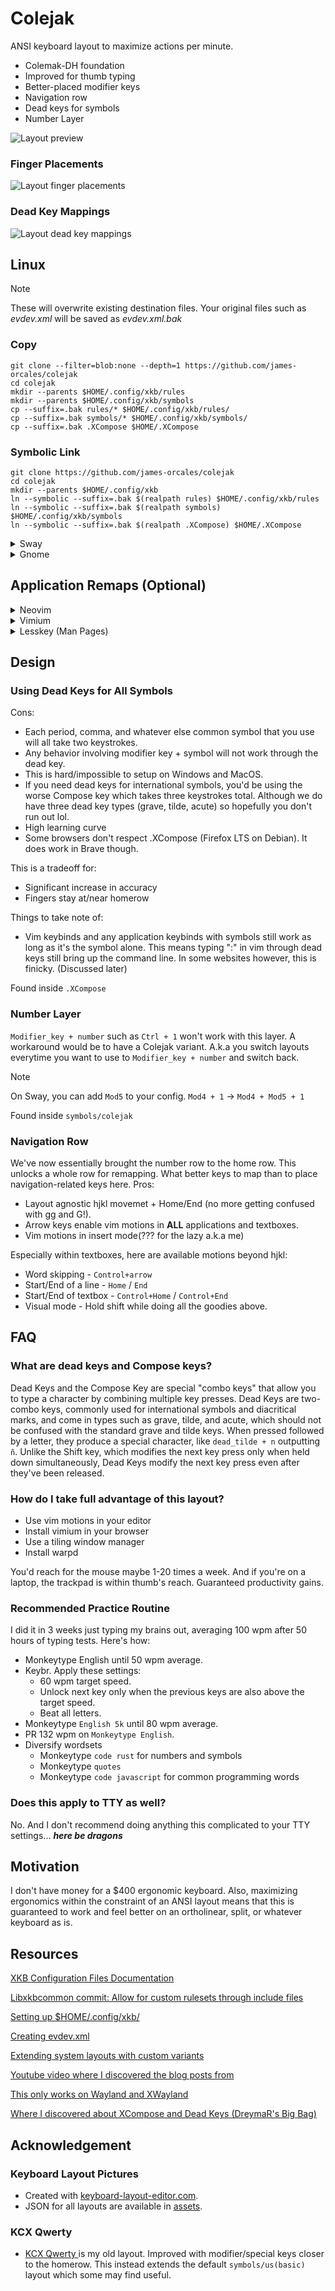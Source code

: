Colejak 
=======

ANSI keyboard layout to maximize actions per minute.

- Colemak-DH foundation
- Improved for thumb typing
- Better-placed modifier keys
- Navigation row
- Dead keys for symbols
- Number Layer

![Layout preview](
https://github.com/james-orcales/colejak/blob/main/assets/colejak.png)

### Finger Placements

![Layout finger placements](
https://github.com/james-orcales/colejak/blob/main/assets/colejak-finger-placement.png)

### Dead Key Mappings

![Layout dead key mappings](
https://github.com/james-orcales/colejak/blob/main/assets/colejak-xcompose.png)

Linux
-----

> [!NOTE]
> These will overwrite existing destination files. Your original files such as *evdev.xml*
will be saved as *evdev.xml.bak*

### Copy

```
git clone --filter=blob:none --depth=1 https://github.com/james-orcales/colejak
cd colejak
mkdir --parents $HOME/.config/xkb/rules
mkdir --parents $HOME/.config/xkb/symbols
cp --suffix=.bak rules/* $HOME/.config/xkb/rules/
cp --suffix=.bak symbols/* $HOME/.config/xkb/symbols/
cp --suffix=.bak .XCompose $HOME/.XCompose
```

### Symbolic Link

```
git clone https://github.com/james-orcales/colejak
cd colejak
mkdir --parents $HOME/.config/xkb
ln --symbolic --suffix=.bak $(realpath rules) $HOME/.config/xkb/rules
ln --symbolic --suffix=.bak $(realpath symbols) $HOME/.config/xkb/symbols
ln --symbolic --suffix=.bak $(realpath .XCompose) $HOME/.XCompose
```

<details>
<summary>Sway</summary>

```
input type:keyboard {
    xkb_layout colejak(default)
}
```

</details>


<details>
<summary>Gnome</summary>

Search for *Colejak* in `gnome-control-center > Keyboard > Input Sources`

</details>

Application Remaps (Optional)
------------------------------

<details>
<summary>Neovim</summary>

### Remaps

```lua
local override = function(modes, new, default, desc, custom_behavior)
    local behavior = default
    if custom_behavior then
        behavior = custom_behavior
    end

    vim.keymap.set(modes, default, "<nop>")
    vim.keymap.set(modes, new, behavior, { desc = desc })
end

override({ "n", "v", "o" }, "<C-Y>", "<C-R>", "Redo")
vim.keymap.set("n", "<C-S>", "<CMD>w<CR>", { desc = "Save File" })
vim.keymap.set("i", "<C-S>", "<ESC><CMD>w<CR>", { desc = "Save File" })
vim.keymap.set("n", "<C-Q>", "<CMD>q<CR>", { desc = "Quit Pane" })
vim.keymap.set("n", "<C-S-Q>", "<CMD>qa!<CR>", { desc = "Force Quit Vim" })

override({ "n", "v", "o" }, "<C-Left>", "b", "Jump previous word")
override({ "n", "v", "o" }, "<S-Left>", "B", "Jump previous whitespace")
override({ "n", "v", "o" }, "<C-Right>", "w", "Jump next word")
override({ "n", "v", "o" }, "<S-Right>", "W", "Jump next whitespace")

override({ "n", "v", "o" }, "<C-Home>", "gg", "Jump first line")
override({ "n", "v", "o" }, "<C-End>", "G", "Jump last line")
vim.keymap.set({ "n", "v", "o" }, "<Home>", "^", { desc = "Jump to first char of current line" })
vim.keymap.set({ "i" }, "<Home>", "<C-o>^", { desc = "Jump to first char of current line" })

override({ "i", "c" }, "<C-H>", "<C-W>", "Kill word before cursor")
vim.keymap.set({ "n" }, "<C-H>", "db", { desc = "Kill word before cursor" })
vim.keymap.set({ "n" }, "<C-BS>", "db", { desc = "Kill word before cursor" })
override({ "i", "c" }, "<C-BS>", "<C-W>", "Kill word before cursor")
vim.keymap.set({ "i" }, "<C-Del>", "<Esc><Right>dwi", { desc = "Kill next word from cursor" })
vim.keymap.set({ "n" }, "<C-Del>", "dw", { desc = "Kill next word from cursor" })
vim.keymap.set({ "n" }, "<S-Del>", "dW", { desc = "Kill to whitespace from cursor" })

override("n", "<BS>", "x", "Kill char before cursor", "<Left>x")
override("v", "<BS>", "x", "Remap x to Backspace")
```

### My Neovim Config

https://github.com/james-orcales/init.lua

</details>


<details>
<summary>Vimium</summary>

### Remaps

```
unmapAll

map h scrollLeft
map <down> scrollDown
map <up> scrollUp
map <s-right> scrollRight
map <s-left> scrollLeft
map <home> scrollToTop
map <end> scrollToBottom
map <s-down> scrollPageDown
map <s-up> scrollPageUp


#focusing
map se focusInput
map t LinkHints.activateMode
map T LinkHints.activateModeWithQueue
map yt  LinkHints.activateModeToCopyLinkUrl

#tabs
map <left> previousTab
map <right> nextTab
map <c-left> moveTabLeft
map <c-right> moveTabRight
map wt moveTabToNewWindow

map ? showHelp
```

### Characters used for hints

```
nplseriaocm
```

</details>

<details>
<summary>Lesskey (Man Pages)</summary>

```
#command
\kl goto-line # left
\e[1;2B forw-scroll # shift down 
\e[1;2A back-scroll # shift up
\kr goto-end # right
h quit

```
</details>

Design
------

### Using Dead Keys for All Symbols

Cons:

- Each period, comma, and whatever else common symbol that you use will all 
take two keystrokes.
- Any behavior involving modifier key + symbol will not work through the dead 
key. 
- This is hard/impossible to setup on Windows and MacOS.
- If you need dead keys for international symbols, you'd be using the worse Compose key which
takes three keystrokes total. Although we do have three dead key types (grave,
tilde, acute) so hopefully you don't run out lol.
- High learning curve
- Some browsers don't respect .XCompose (Firefox LTS on Debian). It does work
in Brave though.

This is a tradeoff for:

- Significant increase in accuracy
- Fingers stay at/near homerow

Things to take note of:

- Vim keybinds and any application keybinds with symbols still work as long
as it's the symbol alone. This means typing ":" in vim through dead keys
still bring up the command line. In some websites however, this is finicky. 
(Discussed later)

Found inside `.XCompose`

### Number Layer

`Modifier_key + number` such as `Ctrl + 1` won't work with this layer. A workaround
would be to have a Colejak variant. A.k.a you switch layouts everytime you want to
use to `Modifier_key + number` and switch back. 

> [!NOTE]
> On Sway, you can add `Mod5` to your config. `Mod4 + 1` -> `Mod4 + Mod5 + 1`

Found inside `symbols/colejak`

### Navigation Row

We've now essentially brought the number row to the home row. This unlocks
a whole row for remapping. What better keys to map than to place navigation-related
keys here. Pros:

- Layout agnostic hjkl movemet + Home/End (no more getting confused with gg and G!).
- Arrow keys enable vim motions in **ALL** applications and textboxes.
- Vim motions in insert mode(??? for the lazy a.k.a me)

Especially within textboxes, here are available motions beyond hjkl:

- Word skipping - `Control+arrow`
- Start/End of a line - `Home` / `End`
- Start/End of textbox - `Control+Home` / `Control+End`
- Visual mode  - Hold shift while doing all the goodies above.

FAQ
---

### What are dead keys and Compose keys?

Dead Keys and the Compose Key are special "combo keys" that allow you to type 
a character by combining multiple key presses. Dead Keys are two-combo keys, 
commonly used for international symbols and diacritical marks, and come in types 
such as grave, tilde, and acute, which should not be confused with the standard 
grave and tilde keys. When pressed followed by a letter, they produce a special 
character, like `dead_tilde + n` outputting `ñ`. Unlike the Shift key, which modifies 
the next key press only when held down simultaneously, Dead Keys modify the next 
key press even after they've been released.

### How do I take full advantage of this layout?

- Use vim motions in your editor
- Install vimium in your browser
- Use a tiling window manager
- Install warpd

You'd reach for the mouse maybe 1-20 times a week. And if you're on a
laptop, the trackpad is within thumb's reach. Guaranteed productivity
gains.

### Recommended Practice Routine

I did it in 3 weeks just typing my brains out,
averaging 100 wpm after 50 hours of typing tests. Here's how:

- Monkeytype English until 50 wpm average.
- Keybr. Apply these settings: 
    - 60 wpm target speed. 
    - Unlock next key only when the previous keys are also above the target speed. 
    - Beat all letters.
- Monkeytype `English 5k` until 80 wpm average.
- PR 132 wpm on `Monkeytype English`.
- Diversify wordsets
    - Monkeytype `code rust` for numbers and symbols
    - Monkeytype `quotes`
    - Monkeytype `code javascript` for common programming words

### Does this apply to TTY as well?

No. And I don't recommend doing anything this complicated to your TTY
settings... ***here be dragons***

Motivation
----------

I don't have money for a $400 ergonomic keyboard. Also, maximizing ergonomics
within the constraint of an ANSI layout means that this is guaranteed to work and feel better
on an ortholinear, split, or whatever keyboard as is.

Resources
---------

[XKB Configuration Files Documentation](https://www.charvolant.org/doug/xkb/html/node5.html#SECTION00054000000000000000)

[Libxkbcommon commit: Allow for custom rulesets through include files](https://github.com/xkbcommon/libxkbcommon/pull/108/commits/bc4a691cb9f45c3309c78c997e00212f0978d082)

[Setting up $HOME/.config/xkb/](https://who-t.blogspot.com/2020/02/user-specific-xkb-configuration-part-1.html)

[Creating evdev.xml](https://who-t.blogspot.com/2020/07/user-specific-xkb-configuration-part-2.html)

[Extending system layouts with custom variants](https://who-t.blogspot.com/2020/08/user-specific-xkb-configuration-part-3.html)

[Youtube video where I discovered the blog posts from](https://www.youtube.com/watch?v=utqpa_8SXkA)

[This only works on Wayland and XWayland](https://who-t.blogspot.com/2020/09/no-user-specific-xkb-configuration-in-x.html)

[Where I discovered about XCompose and Dead Keys (DreymaR's Big Bag)](https://dreymar.colemak.org/)

Acknowledgement
---------------

### Keyboard Layout Pictures
- Created with [keyboard-layout-editor.com][keyboard-layout-editor]. 
- JSON for all layouts are available in [assets][assets].

### KCX Qwerty

- [ KCX Qwerty ][kcx-qwerty] is my old layout. Improved with modifier/special keys closer to the homerow.
This instead extends the default `symbols/us(basic)` layout which some may find useful.

[keyboard-layout-editor]: http://www.keyboard-layout-editor.com/
[assets]: https://github.com/james-orcales/dotfiles/tree/master/.config/xkb/assets
[keyboard-layout-analyzer]: https://stevep99.github.io/keyboard-layout-analyzer/#/main
[kcx-qwerty]: https://github.com/james-orcales/kcx-qwerty
